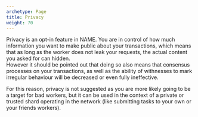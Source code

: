 ```yaml
---
archetype: Page
title: Privacy
weight: 70
---
```


Privacy is an opt-in feature in NAME. You are in control of how much information you want to make public about your transactions, which means that as long as the worker does not leak your requests, the actual content you asked for can hidden.  
However it should be pointed out that doing so also means that consensus processes on your transactions, as well as the ability of withnesses to mark irregular behaviour will be decreased or even fully ineffective.

For this reason, privacy is not suggested as you are more likely going to be a target for bad workers, but it can be used in the context of a private or trusted shard operating in the network (like submitting tasks to your own or your friends workers).
